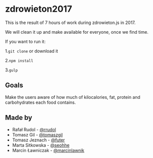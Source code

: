 # zdrowieton2017

This is the result of 7 hours of work during zdrowieton.js in 2017.

We will clean it up and make available for everyone, once we find time.

If you want to run it:

1.`git clone` or download it

2.`npm install`

3.`gulp`

## Goals

Make the users aware of how much of kilocalories, fat, protein and carbohydrates each food contains.

## Made by
- Rafał Rudol - [@rrudol](https://github.com/rrudol)
- Tomasz Gil - [@tomaszgil](https://github.com/tomaszgil)
- Tomasz Jeznach - [@futer](https://github.com/futer)
- Marta Sitkowska - [@seohhe](https://github.com/seohhe)
- Marcin Ławniczak - [@marcinlawnik](https://github.com/marcinlawnik) 
